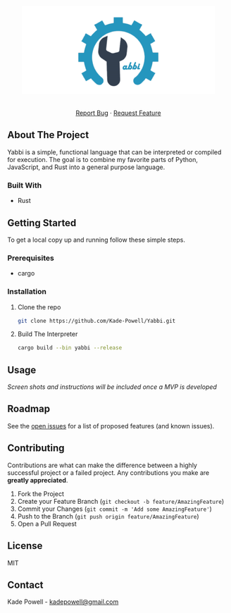 <!-- PROJECT SHIELDS -->
<!--
*** I'm using markdown "reference style" links for readability.
*** Reference links are enclosed in brackets [ ] instead of parentheses ( ).
*** See the bottom of this document for the declaration of the reference variables
*** for contributors-url, forks-url, etc. This is an optional, concise syntax you may use.
*** https://www.markdownguide.org/basic-syntax/#reference-style-links
-->

<!-- PROJECT LOGO -->
<br />
<p align="center">
    <img src="./yabbi.png" alt="Yabbi" height="200" />
<br />

  <p align="center">
    <br />
    <a href="https://github.com/Kade-Powell/Yabbi/issues/new">Report Bug</a>
    ·
    <a href="https://github.com/Kade-Powell/Yabbi/labels/enhancement">Request Feature</a>
  </p>
</p>

<!-- ABOUT THE PROJECT -->

## About The Project

Yabbi is a simple, functional language that can be interpreted or compiled for execution. The goal is to combine my favorite parts of Python, JavaScript, and Rust into a general purpose language.

### Built With

- []() Rust

<!-- GETTING STARTED -->

## Getting Started

To get a local copy up and running follow these simple steps.

### Prerequisites

- cargo

### Installation

1. Clone the repo
   ```sh
   git clone https://github.com/Kade-Powell/Yabbi.git
   ```
2. Build The Interpreter
   ```sh
   cargo build --bin yabbi --release
   ```

<!-- USAGE EXAMPLES -->

## Usage

_Screen shots and instructions will be included once a MVP is developed_

<!-- ROADMAP -->

## Roadmap

See the [open issues](https://jira.cox.com/projects/CBMOCA/issues/?filter=allopenissues) for a list of proposed features (and known issues).

<!-- CONTRIBUTING -->

## Contributing

Contributions are what can make the difference between a highly successful project or a failed project. Any contributions you make are **greatly appreciated**.

1. Fork the Project
2. Create your Feature Branch (`git checkout -b feature/AmazingFeature`)
3. Commit your Changes (`git commit -m 'Add some AmazingFeature'`)
4. Push to the Branch (`git push origin feature/AmazingFeature`)
5. Open a Pull Request

<!-- LICENSE -->

## License

MIT

<!-- CONTACT -->

## Contact

Kade Powell - kadepowell@gmail.com

<!-- ACKNOWLEDGEMENTS -->

<!-- MARKDOWN LINKS & IMAGES -->
<!-- https://www.markdownguide.org/basic-syntax/#reference-style-links -->

